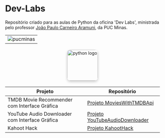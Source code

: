 # Dev-Labs
Repositório criado para as aulas de Python da oficina 'Dev Labs', ministrada pelo professor [João Paulo Carneiro Aramuni](https://github.com/joaopauloaramuni), da PUC Minas.

<div align="center">
    <table>
        <tr>
            <td align="center">
                <img alt="pucminas" src="https://github.com/joaopauloaramuni/joaopauloaramuni/blob/main/img/engsoft.png?raw=true" />
            </td>
        </tr>
    </table>
</div>

<div align="center" style="margin: 20px 0;">
    <img 
        alt="python logo" 
        src="https://img.icons8.com/?size=512&id=121464&format=png" 
        width="100" 
        style="border-radius: 10px; box-shadow: 0 4px 8px rgba(0, 0, 0, 0.2);" 
    />
</div>

<div align="center">
    <table>
        <thead>
            <tr>
                <th>Projeto</th>
                <th>Repositório</th>
            </tr>
        </thead>
        <tbody>
            <tr>
                <td>TMDB Movie Recommender com Interface Gráfica</td>
                <td><a href="https://github.com/annacteixeira/Dev-Labs/tree/main/Projeto%20MoviesWithTMDBApi">Projeto MoviesWithTMDBApi</a></td>
            </tr>
            <tr>
                <td>YouTube Audio Downloader com Interface Gráfica</td>
                <td><a href="https://github.com/annacteixeira/Dev-Labs/tree/main/Projeto%20YouTubeAudioDownloader">Projeto YouTubeAudioDownloader</a></td>
            </tr>
            <tr>
                <td>Kahoot Hack</td>
                <td><a href="https://github.com/annacteixeira/Dev-Labs/tree/main/Projeto%20KahootHack">Projeto KahootHack</a></td>
            </tr>
        </tbody>
    </table>
</div>
